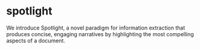# spotlight
We introduce Spotlight, a novel paradigm for information extraction that produces concise, engaging narratives by highlighting the most compelling aspects of a document.
